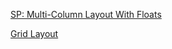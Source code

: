 [SP: Multi-Column Layout With Floats](https://codepen.io/SitePoint/pen/oMRjda/) 

[Grid Layout](https://codepen.io/SitePoint/pen/JBqgGm/)
